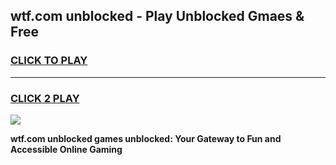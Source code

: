 
## wtf.com unblocked - Play Unblocked Gmaes & Free
<h3>
<a href="https://news.freeplayer.one?title=wtf.com_unblocked&ref=23F">CLICK TO PLAY</a></h3>
<hr>

<h3>
<a href="https://news.freeplayer.one?title=wtf.com_unblocked&ref=23F">CLICK 2 PLAY</a>
  
</h3>

<a href="https://news.freeplayer.one?title=wtf.com_unblocked&ref=23F/"><img src="https://clearcache.store/games.png"></a>


**wtf.com unblocked games unblocked: Your Gateway to Fun and Accessible Online Gaming**
